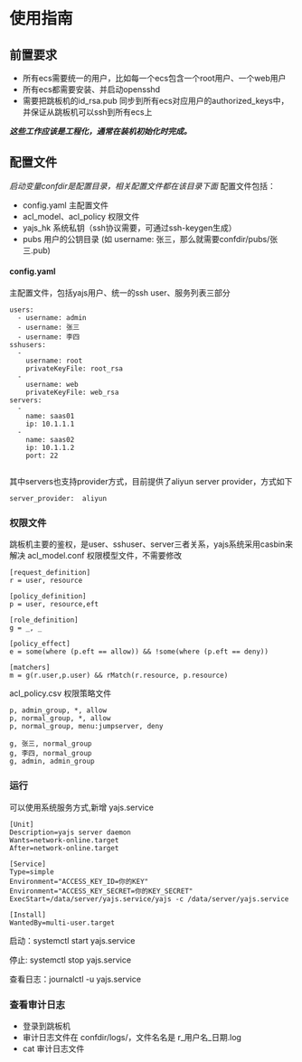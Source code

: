 # 使用指南

## 前置要求
* 所有ecs需要统一的用户，比如每一个ecs包含一个root用户、一个web用户
* 所有ecs都需要安装、并启动opensshd
* 需要把跳板机的id_rsa.pub 同步到所有ecs对应用户的authorized_keys中，并保证从跳板机可以ssh到所有ecs上

_**这些工作应该是工程化，通常在装机初始化时完成。**_

## 配置文件
_启动变量confdir是配置目录，相关配置文件都在该目录下面_
配置文件包括：
* config.yaml 主配置文件
* acl_model、acl_policy 权限文件
* yajs_hk 系统私钥（ssh协议需要，可通过ssh-keygen生成）
* pubs 用户的公钥目录 (如 username: 张三，那么就需要confdir/pubs/张三.pub)

#### config.yaml
主配置文件，包括yajs用户、统一的ssh user、服务列表三部分
```
users:
  - username: admin
  - username: 张三
  - username: 李四
sshusers:
  -
    username: root
    privateKeyFile: root_rsa
  -
    username: web
    privateKeyFile: web_rsa
servers:
  -
    name: saas01
    ip: 10.1.1.1
  -
    name: saas02
    ip: 10.1.1.2
    port: 22
    
```
其中servers也支持provider方式，目前提供了aliyun server provider，方式如下
```
server_provider:  aliyun
```

### 权限文件
跳板机主要的鉴权，是user、sshuser、server三者关系，yajs系统采用casbin来解决
acl_model.conf 权限模型文件，不需要修改
```
[request_definition]
r = user, resource

[policy_definition]
p = user, resource,eft

[role_definition]
g = _, _

[policy_effect]
e = some(where (p.eft == allow)) && !some(where (p.eft == deny))

[matchers]
m = g(r.user,p.user) && rMatch(r.resource, p.resource)
```

acl_policy.csv 权限策略文件
```
p, admin_group, *, allow
p, normal_group, *, allow
p, normal_group, menu:jumpserver, deny

g, 张三, normal_group
g, 李四, normal_group
g, admin, admin_group

```

### 运行
可以使用系统服务方式,新增 yajs.service
```
[Unit]
Description=yajs server daemon
Wants=network-online.target
After=network-online.target

[Service]
Type=simple
Environment="ACCESS_KEY_ID=你的KEY"
Environment="ACCESS_KEY_SECRET=你的KEY_SECRET"
ExecStart=/data/server/yajs.service/yajs -c /data/server/yajs.service

[Install]
WantedBy=multi-user.target
```
启动：systemctl start yajs.service

停止: systemctl stop yajs.service

查看日志：journalctl -u yajs.service


### 查看审计日志
* 登录到跳板机
* 审计日志文件在 confdir/logs/，文件名名是 r_用户名_日期.log
* cat 审计日志文件
